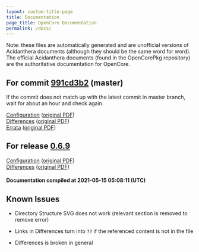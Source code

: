 ```yaml
---
layout: custom-title-page
title: Documentation
page_title: OpenCore Documentation
permalink: /docs/
---
```

Note: these files are automatically generated and are unofficial versions of Acidanthera documents (although they should be the same word for word). The official Acidanthera documents (found in the OpenCorePkg repository) are the authoritative documentation for OpenCore.

## For commit [991cd3b2](https://github.com/acidanthera/OpenCorePkg/tree/991cd3b2dce69823a25803f0773306e691917a21) (master)

If the commit does not match up with the latest commit in master branch, wait for about an hour and check again.

[Configuration](latest/Configuration.html) ([original PDF](https://github.com/acidanthera/OpenCorePkg/blob/991cd3b2dce69823a25803f0773306e691917a21/Docs/Configuration.pdf))
<br>
[Differences](latest/Differences.html) ([original PDF](https://github.com/acidanthera/OpenCorePkg/blob/991cd3b2dce69823a25803f0773306e691917a21/Docs/Differences/Differences.pdf))
<br>
[Errata](latest/Errata.html) ([original PDF](https://github.com/acidanthera/OpenCorePkg/blob/991cd3b2dce69823a25803f0773306e691917a21/Docs/Errata/Errata.pdf))

## For release [0.6.9](https://github.com/acidanthera/OpenCorePkg/tree/0.6.9)

[Configuration](release/Configuration.html) ([original PDF](https://github.com/acidanthera/OpenCorePkg/blob/0.6.9/Docs/Configuration.pdf))
<br>
[Differences](release/Differences.html) ([original PDF](https://github.com/acidanthera/OpenCorePkg/blob/0.6.9/Docs/Differences/Differences.pdf))

#### Documentation compiled at 2021-05-15 05:08:11 (UTC)

## Known Issues

* Directory Structure SVG does not work (relevant section is removed to remove error)

* Links in Differences turn into `??` if the referenced content is not in the file

* Differences is broken in general
